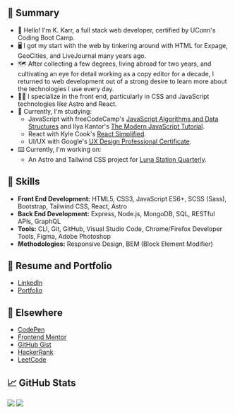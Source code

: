 ## 📝 Summary

- 👋 Hello! I'm K. Karr, a full stack web developer, certified by UConn's Coding Boot Camp.
- 🖥️ I got my start with the web by tinkering around with HTML for Expage, GeoCities, and LiveJournal many years ago.
- 🗺️ After collecting a few degrees, living abroad for two years, and cultivating an eye for detail working as a copy editor for a decade, I returned to web development out of a strong desire to learn more about the technologies I use every day.
- 🐱‍💻 I specialize in the front end, particularly in CSS and JavaScript technologies like Astro and React.
- 🧐 Currently, I'm studying:
  - JavaScript with freeCodeCamp's [JavaScript Algorithms and Data Structures](https://www.freecodecamp.org/learn/javascript-algorithms-and-data-structures-v8/) and Ilya Kantor's [The Modern JavaScript Tutorial](https://javascript.info).
  - React with Kyle Cook's [React Simplified](https://reactsimplified.com).
  - UI/UX with Google's [UX Design Professional Certificate](https://www.coursera.org/professional-certificates/google-ux-design).
- ⌨️ Currently, I'm working on:
  - An Astro and Tailwind CSS project for [Luna Station Quarterly](https://github.com/jenniferlynparsons/lunastationquarterly).

## 🎨 Skills

- **Front End Development:** HTML5, CSS3, JavaScript ES6+, SCSS (Sass), Bootstrap, Tailwind CSS, React, Astro
- **Back End Development:** Express, Node.js, MongoDB, SQL, RESTful APIs, GraphQL
- **Tools:** CLI, Git, GitHub, Visual Studio Code, Chrome/Firefox Developer Tools, Figma, Adobe Photoshop
- **Methodologies:** Responsive Design, BEM (Block Element Modifier)

## 📁 Resume and Portfolio

- [LinkedIn](https://www.linkedin.com/in/kkarrwrites/)
- [Portfolio](https://kkarrwrites.carrd.co/)

## 🔗 Elsewhere

- [CodePen](https://codepen.io/kkarrwrites)
- [Frontend Mentor](https://www.frontendmentor.io/profile/kkarrwrites)
- [GitHub Gist](https://gist.github.com/kkarrwrites)
- [HackerRank](https://www.hackerrank.com/kkarrwrites)
- [LeetCode](https://leetcode.com/u/kkarrwrites)

## 📈 GitHub Stats

<img src="https://github-readme-stats.vercel.app/api/top-langs?username=kkarrwrites&layout=compact"/>
<img src="https://github-readme-stats.vercel.app/api?username=kkarrwrites&show_icons=true"/>
